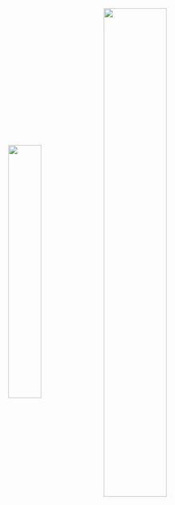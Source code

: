 <div align="center">
  <span>
    <img width="36%" align="center" src="https://github-readme-stats.vercel.app/api/top-langs/?username=njmarko&langs_count=8&layout=compact&hide=html,css,jupyter notebook,rich text format&hide_border=true&count_private=true&theme=cobalt&role=OWNER,ORGANIZATION_MEMBER,COLLABORATOR" />
  </span>
  <span>
    <img align="center" width="50%" src="https://github-readme-stats.vercel.app/api?username=njmarko&include_all_commits=true&show_icons=true&hide_border=true&count_private=true&theme=cobalt&role=OWNER,ORGANIZATION_MEMBER,COLLABORATOR" />
  </span>
</div>
  
<!--
**njmarko/njmarko** is a ✨ _special_ ✨ repository because its `README.md` (this file) appears on your GitHub profile.

Here are some ideas to get you started:

- 🔭 I’m currently working on ...
- 🌱 I’m currently learning ...
- 👯 I’m looking to collaborate on ...
- 🤔 I’m looking for help with ...
- 💬 Ask me about ...
- 📫 How to reach me: ...
- 😄 Pronouns: ...
- ⚡ Fun fact: ...
-->
